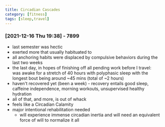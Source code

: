 ```yaml
---
title: Circadian Cascades
category: [fitness]
tags: [sleep,travel]
---
```


### [2021-12-16 Thu 19:38] - 7899

 - last semester was hectic
 - exerted more that usually habituated to
 - all anchoring habits were displaced by compulsive behaviors during the last two weeks
 - the last day, in hopes of finishing off all pending work before I
   travel: was awake for a stretch of 40 hours with polyphasic sleep
   with the longest bout being around ~45 mins (total of ~2 hours)
 - haven't recovered yet (been a week)
			- recovery entails good sleep, caffeine independence,
              morning workouts, unsupervised healthy hydration
 - all of that, and more, is out of whack
 - feels like a Circadian Calamity 
 - major intentional rehabilitation needed
	 - will experience immense circadian inertia and will need an
       equivalent force of will to normalize it all
   
